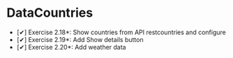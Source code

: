 # DataCountries

  - [✔] Exercise 2.18*: Show countries from API restcountries and configure
  - [✔] Exercise 2.19*: Add Show details button
  - [✔] Exercise 2.20*: Add weather data
